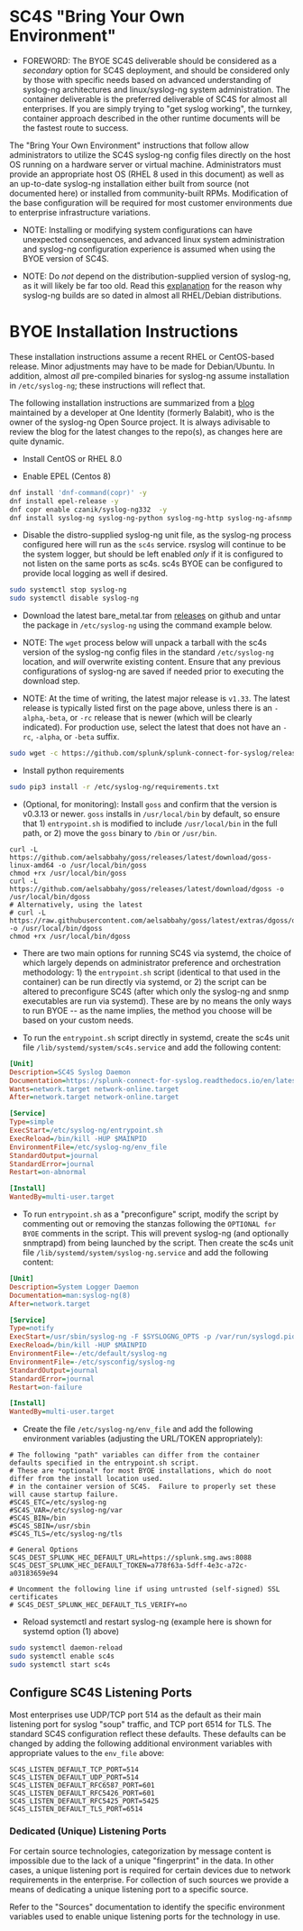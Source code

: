 # SC4S "Bring Your Own Environment"

* FOREWORD:  The BYOE SC4S deliverable should be considered as a _secondary_ option for SC4S deployment, and should be
considered only by those with specific needs based on advanced understanding of syslog-ng architectures and linux/syslog-ng
system administration.  The container deliverable is the preferred deliverable of SC4S for almost all enterprises.
If you are simply trying to "get syslog working", the turnkey, container approach described in the other runtime documents will
be the fastest route to success.

The "Bring Your Own Environment" instructions that follow allow administrators to utilize the SC4S syslog-ng
config files directly on the host OS running on a hardware server or virtual machine.  Administrators must provide an
appropriate host OS (RHEL 8 used in this document) as well as an up-to-date syslog-ng installation either built from source (not documented here) or
installed from community-built RPMs.  Modification of the base configuration will be required for most customer
environments due to enterprise infrastructure variations. 

* NOTE: Installing or modifying system configurations can have unexpected consequences, and advanced linux system
administration and syslog-ng configuration experience is assumed when using the BYOE version of SC4S.

* NOTE:  Do _not_ depend on the distribution-supplied version of syslog-ng, as it will likely be far too old.
Read this [explanation](https://www.syslog-ng.com/community/b/blog/posts/installing-latest-syslog-ng-on-rhel-and-other-rpm-distributions)
for the reason why syslog-ng builds are so dated in almost all RHEL/Debian distributions.

# BYOE Installation Instructions

These installation instructions assume a recent RHEL or CentOS-based release.  Minor adjustments may have to be made for
Debian/Ubuntu.  In addition, almost _all_ pre-compiled binaries for syslog-ng assume installation in `/etc/syslog-ng`; these instructions
will reflect that.

The following installation instructions are summarized from a 
[blog](https://www.syslog-ng.com/community/b/blog/posts/introducing-the-syslog-ng-stable-rpm-repositories)
maintained by a developer at One Identity (formerly Balabit), who is the owner of the syslog-ng Open Source project.
It is always adivisable to review the blog for the latest changes to the repo(s), as changes here are quite dynamic.

* Install CentOS or RHEL 8.0

* Enable EPEL (Centos 8)

```bash
dnf install 'dnf-command(copr)' -y
dnf install epel-release -y
dnf copr enable czanik/syslog-ng332  -y
dnf install syslog-ng syslog-ng-python syslog-ng-http syslog-ng-afsnmp net-snmp python3-pip gcc python3-devel -y
``` 

* Disable the distro-supplied syslog-ng unit file, as the syslog-ng process configured here will run as the `sc4s`
service.  rsyslog will continue to be the system logger, but should be left enabled _only_ if it is configured to not
listen on the same ports as sc4s.  sc4s BYOE can be configured to provide local logging as well if desired.

```bash
sudo systemctl stop syslog-ng
sudo systemctl disable syslog-ng
```        

* Download the latest bare_metal.tar from [releases](https://github.com/splunk/splunk-connect-for-syslog/releases) on github and untar the package in `/etc/syslog-ng` using the command example below.

* NOTE:  The `wget` process below will unpack a tarball with the sc4s version of the syslog-ng config files in the standard
`/etc/syslog-ng` location, and _will_ overwrite existing content.  Ensure that any previous configurations of syslog-ng are saved
if needed prior to executing the download step.

* NOTE:  At the time of writing, the latest major release is `v1.33`.  The latest release is typically listed first on the page above, unless
there is an `-alpha`,`-beta`, or `-rc` release that is newer (which will be clearly indicated).  For production use, select the latest that does not have an `-rc`, `-alpha`, or `-beta` suffix. 

```bash
sudo wget -c https://github.com/splunk/splunk-connect-for-syslog/releases/download/<latest release>/baremetal.tar -O - | sudo tar -x -C /etc/syslog-ng
```

* Install python requirements 

```bash
sudo pip3 install -r /etc/syslog-ng/requirements.txt
```

* (Optional, for monitoring): Install `goss` and confirm that the version is v0.3.13 or newer.  `goss` installs in 
`/usr/local/bin` by default, so ensure that 1) `entrypoint.sh` is modified to include `/usr/local/bin` in the full path,
or 2) move the `goss` binary to `/bin` or `/usr/bin`.
```
curl -L https://github.com/aelsabbahy/goss/releases/latest/download/goss-linux-amd64 -o /usr/local/bin/goss
chmod +rx /usr/local/bin/goss
curl -L https://github.com/aelsabbahy/goss/releases/latest/download/dgoss -o /usr/local/bin/dgoss
# Alternatively, using the latest
# curl -L https://raw.githubusercontent.com/aelsabbahy/goss/latest/extras/dgoss/dgoss -o /usr/local/bin/dgoss
chmod +rx /usr/local/bin/dgoss
```

* There are two main options for running SC4S via systemd, the choice of which largely depends on administrator preference and
orchestration methodology: 1) the `entrypoint.sh` script (identical to that used in the container) can be run directly via systemd,
or 2) the script can be altered to preconfigure SC4S (after which only the syslog-ng and snmp executables are run via systemd). These
are by no means the only ways to run BYOE -- as the name implies, the method you choose will be based on your custom needs.

* To run the `entrypoint.sh` script directly in systemd, create the sc4s unit file ``/lib/systemd/system/sc4s.service`` and add the following
content:

```ini
[Unit]
Description=SC4S Syslog Daemon
Documentation=https://splunk-connect-for-syslog.readthedocs.io/en/latest/
Wants=network.target network-online.target
After=network.target network-online.target

[Service]
Type=simple
ExecStart=/etc/syslog-ng/entrypoint.sh
ExecReload=/bin/kill -HUP $MAINPID
EnvironmentFile=/etc/syslog-ng/env_file
StandardOutput=journal
StandardError=journal
Restart=on-abnormal

[Install]
WantedBy=multi-user.target
```

* To run `entrypoint.sh` as a "preconfigure" script, modify the script by commenting out or removing the stanzas following the
`OPTIONAL for BYOE` comments in the script.  This will prevent syslog-ng (and optionally snmptrapd) from being launched by the script.
Then create the sc4s unit file ``/lib/systemd/system/syslog-ng.service`` and add the following content:

```ini
[Unit]
Description=System Logger Daemon
Documentation=man:syslog-ng(8)
After=network.target

[Service]
Type=notify
ExecStart=/usr/sbin/syslog-ng -F $SYSLOGNG_OPTS -p /var/run/syslogd.pid
ExecReload=/bin/kill -HUP $MAINPID
EnvironmentFile=-/etc/default/syslog-ng
EnvironmentFile=-/etc/sysconfig/syslog-ng
StandardOutput=journal
StandardError=journal
Restart=on-failure

[Install]
WantedBy=multi-user.target
```

* Create the file ``/etc/syslog-ng/env_file`` and add the following environment variables (adjusting the URL/TOKEN appropriately):

```dotenv
# The following "path" variables can differ from the container defaults specified in the entrypoint.sh script. 
# These are *optional* for most BYOE installations, which do noot differ from the install location used.
# in the container version of SC4S.  Failure to properly set these will cause startup failure.
#SC4S_ETC=/etc/syslog-ng
#SC4S_VAR=/etc/syslog-ng/var
#SC4S_BIN=/bin
#SC4S_SBIN=/usr/sbin
#SC4S_TLS=/etc/syslog-ng/tls

# General Options
SC4S_DEST_SPLUNK_HEC_DEFAULT_URL=https://splunk.smg.aws:8088
SC4S_DEST_SPLUNK_HEC_DEFAULT_TOKEN=a778f63a-5dff-4e3c-a72c-a03183659e94

# Uncomment the following line if using untrusted (self-signed) SSL certificates
# SC4S_DEST_SPLUNK_HEC_DEFAULT_TLS_VERIFY=no
```

* Reload systemctl and restart syslog-ng (example here is shown for systemd option (1) above)

```bash
sudo systemctl daemon-reload
sudo systemctl enable sc4s
sudo systemctl start sc4s
```
## Configure SC4S Listening Ports

Most enterprises use UDP/TCP port 514 as the default as their main listening port for syslog "soup" traffic, and TCP port 6514 for TLS.
The standard SC4S configuration reflect these defaults.  These defaults can be changed by adding the following
additional environment variables with appropriate values to the ``env_file`` above:
```dotenv
SC4S_LISTEN_DEFAULT_TCP_PORT=514
SC4S_LISTEN_DEFAULT_UDP_PORT=514
SC4S_LISTEN_DEFAULT_RFC6587_PORT=601
SC4S_LISTEN_DEFAULT_RFC5426_PORT=601
SC4S_LISTEN_DEFAULT_RFC5425_PORT=5425
SC4S_LISTEN_DEFAULT_TLS_PORT=6514
```
### Dedicated (Unique) Listening Ports

For certain source technologies, categorization by message content is impossible due to the lack of a unique "fingerprint" in
the data.  In other cases, a unique listening port is required for certain devices due to network requirements in the enterprise.
For collection of such sources we provide a means of dedicating a unique listening port to a specific source.

Refer to the "Sources" documentation to identify the specific environment variables used to enable unique listening ports for the technology
in use.
